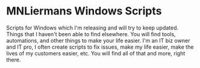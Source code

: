 # MNLiermans Windows Scripts
Scripts for Windows which I'm releasing and will try to keep updated. Things that I haven't been able to find elsewhere. You will find tools, automations, and other things to make your life easier. I'm an IT biz owner and IT pro, I often create scripts to fix issues, make my life easier, make the lives of my customers easier, etc. You will find all of that and more, right there. 
